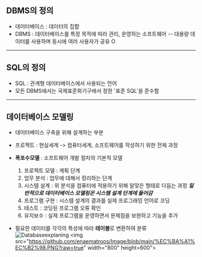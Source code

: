 ## DBMS의 정의
- 데이터베이스 : 데이터의 집합
- DBMS : 데이터베이스를 특정 목적에 따라 관리, 운영하는 소프트웨어
-- 대용량 데이터를 사용하며 동시에 여러 사용자가 공유 O
---
## SQL의 정의
- SQL : 관계형 데이터베이스에서 사용되는 언어
- 모든 DBMS에서는 국제표준화기구에서 정한 '표준 SQL'을 준수함
---
## 데이터베이스 모델링
- 데이터베이스 구축을 위해 설계하는 부분
- 프로젝트 : 현실세계 -> 컴퓨터세계, 소프트웨어를 작성하기 위한 전체 과정

- **폭포수모델** : 소프트웨어 개발 절차의 기본적 모델
    1. 프로젝트 모델 :  계획 단계
    2. 업무 분석 : 업무에 대해서 정리하는 단계
    3. 시스템 설계 : 위 분석을 컴퓨터에 적용하기 위해 알맞은 형태로 다듬는 과정
    ***일반적으로 데이터베이스 모델링은 시스템 설계 단계에 들어감***
    4. 프로그램 구현 : 시스템 설계의 결과를 실제 프로그래밍 언어로 코딩
    5. 테스트 : 코딩된 프로그램 오류 확인
    6. 유지보수 : 실제 프로그램을 운영하면서 문제점을 보완하고 기능을 추가

- 필요한 데이터를 각각의 특성에 따라 **테이블**로 변환하여 분류
![Databaseexplaning](https://github.com/enaematroos/Image/blob/main/%EC%BA%A1%EC%B2%98.PNG?raw=true)
<img src="https://github.com/enaematroos/Image/blob/main/%EC%BA%A1%EC%B2%98.PNG?raw=true" width="800" height=600">

